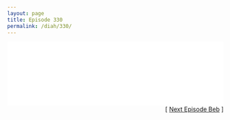 ```yaml
---
layout: page
title: Episode 330
permalink: /diah/330/
---
```


<iframe allowfullscreen="true" frameborder="0" style="width:100%;" marginheight="0" marginwidth="0" mozallowfullscreen="true" scrolling="NO" src="//gdriveplayer.us/embed2.php?link=ctotVIB3pfaOajam4HdN3ARz1S9NaKs%252BsNNAxpWX3maOgiZGXuJyttfIpiezFsJPS7WH1uA6czgIxcuE0vcSlMCMREnpe1WAhVj%252F5pcmA%252Bpm%252Fn3lkz30d3FaBgTCyyqSjjPjoH5MjV4UOs2WAwKt7ZpINA8AZ5T7QG3j8fl%252FwGtM5PP3oDiSylbe1FdgASIP1E57IpTMkyyjO0lrWOBf6Q&amp;no_adult=yes" webkitallowfullscreen="true"></iframe>

<div align="right">[ <a href="/diah/331/">Next Episode Beb</a> ]</div>

